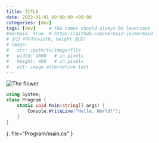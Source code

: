 ```yaml
---
title: TITLE
date: 2022-01-01 00:00:00 +09:00
categories: [dev]
tags: [dev]     # TAG names should always be lowercase
#mermaid: true  # https://github.com/mermaid-js/mermaid
# 상단 이미지(width, height 필요)
# image:
#   src: /path/to/image/file
#   width: 1000   # in pixels
#   height: 400   # in pixels
#   alt: image alternative text
---
```


![The flower](assets/img/post/flower.png)

```csharp
using System;
class Program {
	static void Main(string[] args) {
		Console.WriteLine("Hello, World!");
	}
}
```
{: file="Program/main.cs" }
